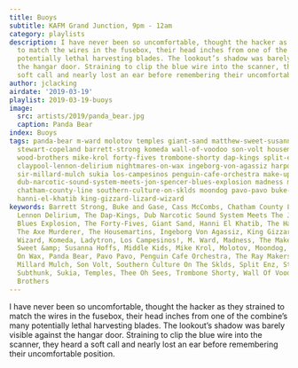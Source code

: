 ```yaml
---
title: Buoys
subtitle: KAFM Grand Junction, 9pm - 12am
category: playlists
description: I have never been so uncomfortable, thought the hacker as they strained
  to match the wires in the fusebox, their head inches from one of the combine’s many
  potentially lethal harvesting blades. The lookout’s shadow was barely visible against
  the hangar door. Straining to clip the blue wire into the scanner, they heard a
  soft call and nearly lost an ear before remembering their uncomfortable position.
author: jclacking
airdate: '2019-03-19'
playlist: 2019-03-19-buoys
image:
  src: artists/2019/panda_bear.jpg
  caption: Panda Bear
index: Buoys
tags: panda-bear m-ward molotov temples giant-sand matthew-sweet-susanna-hoffs cass-mccombs
  stewart-copeland barrett-strong komeda wall-of-voodoo son-volt housemartins ray-makers
  wood-brothers mike-krol forty-fives trombone-shorty dap-kings split-enz thee-oh-sees
  claypool-lennon-delirium nightmares-on-wax ingeborg-von-agassiz harpoonist-axe-murderer
  sir-millard-mulch sukia los-campesinos penguin-cafe-orchestra make-up ladytron rostam
  dub-narcotic-sound-system-meets-jon-spencer-blues-explosion madness middle-kids
  chatham-county-line southern-culture-on-sklds moondog pavo-pavo buke-gase subthunk
  hanni-el-khatib king-gizzard-lizard-wizard
keywords: Barrett Strong, Buke and Gase, Cass McCombs, Chatham County Line, The Claypool
  Lennon Delirium, The Dap-Kings, Dub Narcotic Sound System Meets The Jon Spencer
  Blues Explosion, The Forty-Fives, Giant Sand, Hanni El Khatib, The Harpoonist &amp;
  The Axe Murderer, The Housemartins, Ingeborg Von Agassiz, King Gizzard + the Lizard
  Wizard, Komeda, Ladytron, Los Campesinos!, M. Ward, Madness, The Make-Up, Matthew
  Sweet &amp; Susanna Hoffs, Middle Kids, Mike Krol, Molotov, Moondog, Nightmares
  On Wax, Panda Bear, Pavo Pavo, Penguin Cafe Orchestra, The Ray Makers, Rostam, Sir
  Millard Mulch, Son Volt, Southern Culture On The Sklds, Split Enz, Stewart Copeland,
  Subthunk, Sukia, Temples, Thee Oh Sees, Trombone Shorty, Wall Of Voodoo, The Wood
  Brothers
---
```

I have never been so uncomfortable, thought the hacker as they strained to match the wires in the fusebox, their head inches from one of the combine’s many potentially lethal harvesting blades. The lookout’s shadow was barely visible against the hangar door. Straining to clip the blue wire into the scanner, they heard a soft call and nearly lost an ear before remembering their uncomfortable position.
